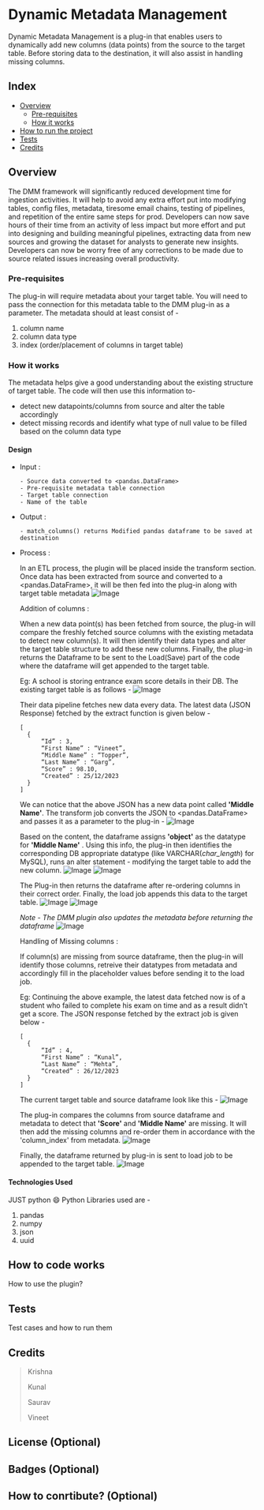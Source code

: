 # Dynamic Metadata Management
Dynamic Metadata Management is a plug-in that enables users to dynamically add new columns (data points) from the source to the target table. Before storing data to the destination, it will also assist in handling missing columns. 

## Index
- [Overview](README.md#Overview)
  - [Pre-requisites](README.md#Pre-requisites)
  - [How it works](README.md#How-it-works)
- [How to run the project](README.md#How-to-run-the-project)
- [Tests](README.md#Tests)
- [Credits](README.md#Credits)

## Overview
The DMM framework will significantly reduced development time for ingestion activities. It will help to avoid any extra effort put into modifying tables, config files, metadata, tiresome email chains, testing of pipelines, and repetition of the entire same steps for prod. Developers can now save hours of their time from an activity of less impact but more effort and put into designing and building meaningful pipelines, extracting data from new sources and growing the dataset for analysts to generate new insights. Developers can now be worry free of any corrections to be made due to source related issues increasing overall productivity.
### Pre-requisites
The plug-in will require metadata about your target table. You will need to pass the connection for this metadata table to the DMM plug-in as a parameter. The metadata should at least consist of -
  1. column name
  2. column data type
  3. index  (order/placement of columns in target table)
### How it works
The metadata helps give a good understanding about the existing structure of target table. The code will then use this information to- 
- detect new datapoints/columns from source and alter the table accordingly
- detect missing records and identify what type of null value to be filled based on the column data type
#### Design
- Input : 
  ```
  - Source data converted to <pandas.DataFrame>
  - Pre-requisite metadata table connection
  - Target table connection
  - Name of the table
  ```


- Output :
  ```
  - match_columns() returns Modified pandas dataframe to be saved at destination
  ```

- Process :
  
  In an ETL process, the plugin will be placed inside the transform section. Once data has been extracted from source and converted to a <pandas.DataFrame>, it will be then fed into the plug-in along with target table metadata
    ![Image](assets/1.PNG)
  
  Addition of columns :
  
  When a new data point(s) has been fetched from source, the plug-in will compare the freshly fetched source columns with the existing metadata to detect new column(s). It will then identify their data types and alter the target table structure to add these new columns. Finally, the plug-in returns the Dataframe to be sent to the Load(Save) part of the code where the dataframe will get appended to the target table.
  
  Eg:
  A school is storing entrance exam score details in their DB. The existing target table is as follows - 
      ![Image](assets/2.PNG)
  
  Their data pipeline fetches new data every data. The latest data (JSON Response) fetched by the extract function is given below -
  ```
  [
    {
        “Id” : 3,
        “First Name” : “Vineet”,
        “Middle Name” : “Topper”,
        “Last Name” : “Garg”,
        “Score” : 98.10,
        “Created” : 25/12/2023
    }
  ]
  ```
  
  We can notice that the above JSON has a new data point called **'Middle Name'**. The transform job converts the JSON to <pandas.DataFrame> and passes it as a parameter to the plug-in -
    ![Image](assets/3.PNG)
  
  Based on the content, the dataframe assigns **'object'** as the datatype for **'Middle Name'** . Using this info, the plug-in then identifies the corresponding DB appropriate datatype (like VARCHAR(*char_length*) for MySQL), runs an alter statement - modifying the target table to add the new column.
    ![Image](assets/6.PNG)
    ![Image](assets/4.PNG)
  
  The Plug-in then returns the dataframe after re-ordering columns in their correct order. Finally, the load job appends this data to the target table.
    ![Image](assets/7.PNG)
    ![Image](assets/5.PNG)
  
  *Note - The DMM plugin also updates the metadata before returning the dataframe*
    ![Image](assets/8.PNG)
    
    
  Handling of Missing columns :
  
  If column(s) are missing from source dataframe, then the plug-in will identify those columns, retreive their datatypes from metadata and accordingly fill in the placeholder values before sending it to the load job.
  
  Eg: Continuing the above example, the latest data fetched now is of a student who failed to complete his exam on time and as a result didn't get a score. The JSON response fetched by the extract job is given below - 
  ```
  [
    {
        “Id” : 4,
        “First Name” : “Kunal”,
        “Last Name” : “Mehta”,
        “Created” : 26/12/2023
    }
  ]
  ```
  The current target table and source dataframe look like this - 
    ![Image](assets/9.PNG)
  
  The plug-in compares the columns from source dataframe and metadata to detect that **'Score'** and **'Middle Name'** are missing. It will then add the missing columns and re-order them in accordance with the 'column_index' from metadata.
    ![Image](assets/11.PNG)
    
  Finally, the dataframe returned by plug-in is sent to load job to be appended to the target table.
    ![Image](assets/14.PNG)
  

#### Technologies Used
JUST python :smile:
Python Libraries used are - 
1. pandas
2. numpy
3. json
4. uuid

## How to code works
How to use the plugin?

## Tests
Test cases and how to run them

## Credits
> Krishna
>
> Kunal
>
> Saurav
>
> Vineet

## License (Optional)

## Badges (Optional)

## How to conrtibute? (Optional)
